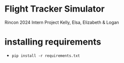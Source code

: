 # Flight Tracker Simulator
Rincon 2024 Intern Project
Kelly, Elsa, Elizabeth & Logan

# installing requirements

* `pip install -r requirements.txt`